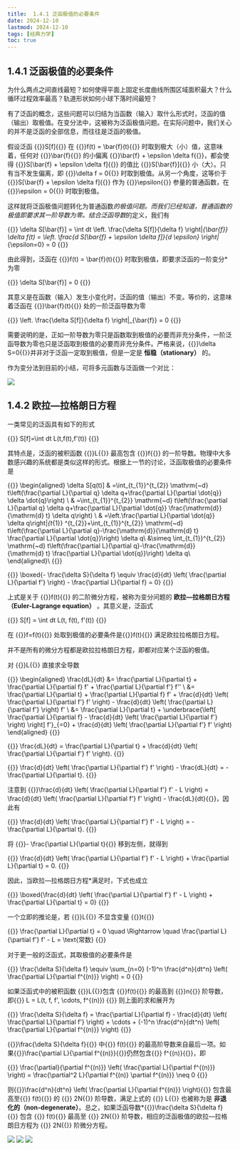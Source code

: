 ```yaml
---
title:  1.4.1 泛函极值的必要条件
date: 2024-12-10
lastmod: 2024-12-10
tags: [经典力学]
toc: true
---
```


##  1.4.1 泛函极值的必要条件

为什么两点之间直线最短？如何使得平面上固定长度曲线所围区域面积最大？什么循环过程效率最高？轨道形状如何小球下落时间最短？

有了泛函的概念，这些问题可以归结为当函数（输入）取什么形式时，泛函的值（输出）取极值。在变分法中，这被称为泛函极值问题。在实际问题中，我们关心的并不是泛函的全部信息，而往往是泛函的极值。

假设泛函 {{<latex display="false">}}S[f]{{</latex>}} 在 {{<latex display="false">}}f(t) = \bar{f}(t){{</latex>}} 时取到极大（小）值，这意味着，任何对 {{<latex display="false">}}\bar{f}{{</latex>}} 的小偏离 {{<latex display="false">}}\bar{f} + \epsilon \delta f{{</latex>}}，都会使得 {{<latex display="false">}}S[\bar{f} + \epsilon \delta f]{{</latex>}} 的值比 {{<latex display="false">}}S[\bar{f}]{{</latex>}} 小（大）。只有当不发生偏离，即 {{<latex display="false">}}\delta f = 0{{</latex>}} 时取到极值。从另一个角度，这等价于 {{<latex display="false">}}S[\bar{f} + \epsilon \delta f]{{</latex>}} 作为 {{<latex display="false">}}\epsilon{{</latex>}} 参量的普通函数，在 {{<latex display="false">}}\epsilon = 0{{</latex>}} 时取到极值。

这样就将泛函极值问题转化为普通函数*的极值问题。而我们已经知道，普通函数的极值即要求其一阶导数为零。结合泛函导数*的定义，我们有

{{<latex display="true">}}
\delta S[\bar{f}] = \int dt \left. \frac{\delta S[f]}{\delta f} \right|_{\bar{f}} \delta f(t) = \left. \frac{d S[\bar{f} + \epsilon \delta f]}{d \epsilon} \right|_{\epsilon=0} = 0
{{</latex>}}

由此得到，泛函在 {{<latex display="false">}}f(t) = \bar{f}(t){{</latex>}} 时取到极值，即要求泛函的一阶变分*为零

{{<latex display="true">}}
\delta S[\bar{f}] = 0
{{</latex>}}

其意义是在函数（输入）发生小变化时，泛函的值（输出）不变。等价的，这意味着泛函在 {{<latex display="false">}}\bar{f}(t){{</latex>}} 处的一阶泛函导数为零

{{<latex display="true">}}
\left. \frac{\delta S[f]}{\delta f} \right|_{\bar{f}} = 0
{{</latex>}}

需要说明的是，正如一阶导数为零只是函数取到极值的必要而非充分条件，一阶泛函导数为零也只是泛函取到极值的必要而非充分条件。严格来说，{{<latex display="false">}}\delta S=0{{</latex>}}并非对于泛函一定取到极值，但是一定是 **恒稳（stationary）** 的。

作为变分法到目前的小结，可将多元函数与泛函做一个对比：

![](/1.png)

##  1.4.2 欧拉—拉格朗日方程

一类常见的泛函具有如下的形式

{{<latex display="true">}}
S[f]=\int dt L(t,f(t),f'(t))
{{</latex>}}

其特点是，泛函的被积函数 {{<latex display="false">}}L{{</latex>}} 最高包含 {{<latex display="false">}}f{{</latex>}} 的一阶导数。物理中大多数感兴趣的系统都是类似这样的形式。根据上一节的讨论，泛函取极值的必要条件是

{{<latex display="true">}}
\begin{aligned} \delta S[q(t)] & =\int_{t_{1}}^{t_{2}} \mathrm{~d} t\left(\frac{\partial L}{\partial q} \delta q+\frac{\partial L}{\partial \dot{q}} \delta \dot{q}\right) \\ & =\int_{t_{1}}^{t_{2}} \mathrm{~d} t\left(\frac{\partial L}{\partial q} \delta q+\frac{\partial L}{\partial \dot{q}} \frac{\mathrm{d}}{\mathrm{d} t} \delta q\right) \\ & =\left.\frac{\partial L}{\partial \dot{q}} \delta q\right|_{t_{1}} ^{t_{2}}+\int_{t_{1}}^{t_{2}} \mathrm{~d} t\left(\frac{\partial L}{\partial q}-\frac{\mathrm{d}}{\mathrm{d} t} \frac{\partial L}{\partial \dot{q}}\right) \delta q\\ &\simeq \int_{t_{1}}^{t_{2}} \mathrm{~d} t\left(\frac{\partial L}{\partial q}-\frac{\mathrm{d}}{\mathrm{d} t} \frac{\partial L}{\partial \dot{q}}\right) \delta q\\ \end{aligned}\\
{{</latex>}}

{{<latex display="true">}}
\boxed{- \frac{\delta S}{\delta f} \equiv \frac{d}{dt} \left( \frac{\partial L}{\partial f'} \right) - \frac{\partial L}{\partial f} = 0}
{{</latex>}}

上式是关于 {{<latex display="false">}}f(t){{</latex>}} 的二阶微分方程，被称为变分问题的 **欧拉—拉格朗日方程（Euler-Lagrange equation）** 。其意义是，泛函式

{{<latex display="false">}}
S[f] = \int dt L(t, f(t), f'(t))
{{</latex>}}

在 {{<latex display="false">}}f=f(t){{</latex>}} 处取到极值的必要条件是{{<latex display="false">}}f(t){{</latex>}} 满足欧拉拉格朗日方程。

并不是所有的微分方程都是欧拉拉格朗日方程，即都对应某个泛函的极值。

对 {{<latex display="false">}}L{{</latex>}} 直接求全导数

{{<latex display="true">}}
\begin{aligned}
\frac{dL}{dt} &= \frac{\partial L}{\partial t} + \frac{\partial L}{\partial f} f' + \frac{\partial L}{\partial f'} f'' \\
&= \frac{\partial L}{\partial t} + \frac{\partial L}{\partial f} f' + \frac{d}{dt} \left( \frac{\partial L}{\partial f'} f' \right) - \frac{d}{dt} \left( \frac{\partial L}{\partial f'} \right) f' \\
&= \frac{\partial L}{\partial t} + \underbrace{\left[ \frac{\partial L}{\partial f} - \frac{d}{dt} \left( \frac{\partial L}{\partial f'} \right) \right] f'}_{=0} + \frac{d}{dt} \left( \frac{\partial L}{\partial f'} f' \right)
\end{aligned}
{{</latex>}}

{{<latex display="true">}}
\frac{dL}{dt} = \frac{\partial L}{\partial t} + \frac{d}{dt} \left( \frac{\partial L}{\partial f'} f' \right).
{{</latex>}}

{{<latex display="true">}}
\frac{d}{dt} \left( \frac{\partial L}{\partial f'} f' \right) - \frac{dL}{dt} = - \frac{\partial L}{\partial t}.
{{</latex>}}

注意到 {{<latex display="false">}}\frac{d}{dt} \left( \frac{\partial L}{\partial f'} f' - L \right) = \frac{d}{dt} \left( \frac{\partial L}{\partial f'} f' \right) - \frac{dL}{dt}{{</latex>}}，因此有

{{<latex display="true">}}
\frac{d}{dt} \left( \frac{\partial L}{\partial f'} f' - L \right) = - \frac{\partial L}{\partial t}.
{{</latex>}}

将 {{<latex display="false">}}- \frac{\partial L}{\partial t}{{</latex>}} 移到左侧，就得到

{{<latex display="true">}}
\frac{d}{dt} \left( \frac{\partial L}{\partial f'} f' - L \right) + \frac{\partial L}{\partial t} = 0.
{{</latex>}}

因此，当欧拉—拉格朗日方程*满足时，下式也成立

{{<latex display="true">}}
\boxed{\frac{d}{dt} \left( \frac{\partial L}{\partial f'} f' - L \right) + \frac{\partial L}{\partial t} = 0}
{{</latex>}}

一个立即的推论是，若 {{<latex display="false">}}L{{</latex>}} 不显含变量 {{<latex display="false">}}t{{</latex>}}

{{<latex display="false">}}
\frac{\partial L}{\partial t} = 0 \quad \Rightarrow \quad \frac{\partial L}{\partial f'} f' - L = \text{常数}
{{</latex>}}

对于更一般的泛函式，其取极值的必要条件是

{{<latex display="true">}}
\frac{\delta S}{\delta f} \equiv \sum_{n=0} (-1)^n \frac{d^n}{dt^n} \left( \frac{\partial L}{\partial f^{(n)}} \right) = 0
{{</latex>}}

如果泛函式中的被积函数 {{<latex display="false">}}L{{</latex>}}包含 {{<latex display="false">}}f(t){{</latex>}} 的最高到 {{<latex display="false">}}n{{</latex>}} 阶导数，即{{<latex display="false">}} L = L(t, f, f', \cdots, f^{(n)}) {{</latex>}} 则上面的求和展开为

{{<latex display="true">}}
\frac{\delta S}{\delta f} = \frac{\partial L}{\partial f} - \frac{d}{dt} \left( \frac{\partial L}{\partial f'} \right) + \cdots + (-1)^n \frac{d^n}{dt^n} \left( \frac{\partial L}{\partial f^{(n)}} \right)
{{</latex>}}

{{<latex display="false">}}\frac{\delta S}{\delta f}{{</latex>}} 中{{<latex display="false">}} f(t){{</latex>}} 的最高阶导数来自最后一项。如果{{<latex display="false">}}\frac{\partial L}{\partial f^{(n)}}{{</latex>}}仍然包含{{<latex display="false">}} f^{(n)}{{</latex>}}，即

{{<latex display="true">}}
\frac{\partial}{\partial f^{(n)}} \left( \frac{\partial L}{\partial f^{(n)}} \right) = \frac{\partial^2 L}{\partial f^{(n)} \partial f^{(n)}} \neq 0
{{</latex>}}

则{{<latex display="false">}}\frac{d^n}{dt^n} \left( \frac{\partial L}{\partial f^{(n)}} \right){{</latex>}} 包含最高至{{<latex display="false">}} f(t){{</latex>}} 的 {{<latex display="false">}} 2N{{</latex>}}  阶导数，满足上式的 {{<latex display="false">}} L{{</latex>}} 也被称为是 **非退化的（non-degenerate）**。总之，如果泛函导数*{{<latex display="false">}}\frac{\delta S}{\delta f}{{</latex>}} 包含 {{<latex display="false">}} f(t){{</latex>}}  最高至 {{<latex display="false">}} 2N{{</latex>}}  阶导数，相应的泛函极值的欧拉—拉格朗日方程为 {{<latex display="false">}} 2N{{</latex>}}  阶微分方程。

![](/2.png)
![](/3.png)
![](/4.png)